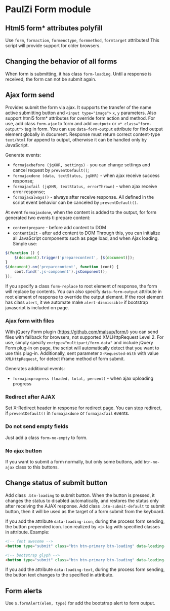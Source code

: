 # PaulZi Form module

## Html5 form* attributes polyfill
Use `form`, `formaction`, `formenctype`, `formmethod`, `formtarget` attributes! This script will provide support for older browsers.

## Changing the behavior of all forms
When form is submitting, it has class `form-loading`. Until a response is received, the form can not be submit again.

## Ajax form send
Provides submit the form via ajax. It supports the transfer of the name active submitting button and `<input type="image">` `x`, `y` parameters. Also support html5 form* attributes for override form action and method.
For use, add class `form-ajax` to form and add `<output>` or `<* class="form-output">` tag in form. You can use `data-form-output` attribute for find output element globally in document.
Response must return correct content-type `text/html` for append to output, otherwise it can be handled only by JavaScript.

Generate events:
- `formajaxbefore (jqXHR, settings)` - you can change settings and cancel request by `preventDefault()`;
- `formajaxdone (data, textStatus, jqXHR)` - when ajax receive success response;
- `formajaxfail (jqXHR, textStatus, errorThrown)` - when ajax receive error response;
- `formajaxalways()` - always after receive response.
All defined in the script event behavior can be canceled by `preventDefault()`.

At event `formajaxdone`, when the content is added to the output, for form generated two events ti prepare content:
- `contentprepare` - before add content to DOM
- `contentinit` - after add content to DOM
Through this, you can initialize all JavaScript components such as page load, and when Ajax loading. Simple use:
```javascript
$(function () {
    $(document).trigger('preparecontent', [$(document)]);
}
$(document).on('preparecontent', function (cont) {
    cont.find('.js-component').jsComponent();
});
```
If you specify a class `form-replace` to root element of response, the form will replace by contents. You can also specify `data-form-output` attribute in root element of response to override the output element.
If the root element has class `alert`, it we automate make `alert-dismissible` if bootstrap javascript is included on page.

### Ajax form with files
With jQuery Form plugin (https://github.com/malsup/form/) you can send files with fallback for browsers, not supported XMLHttpRequest Level 2.
For use, simply specify `enctype="multipart/form-data"` and include jQuery Form plug-in on page, the script will automatically detect that you want to use this plug-in.
Additionally, sent parameter `X-Requested-With` with value `XMLHttpRequest`, for detect iframe method of form submit.

Generates additional events:
- `formajaxprogress (loaded, total, percent)` - when ajax uploading progress

### Redirect after AJAX
Set X-Redirect header in response for redirect page. You can stop redirect, if `preventDefault()` in `formajaxdone` or `formajaxfail` events.

### Do not send empty fields
Just add a class `form-no-empty` to form.

### No ajax button
If you want to submit a form normally, but only some buttons, add `btn-no-ajax` class to this buttons.
 
 
## Change status of submit button
Add class `.btn-loading` to submit button. When the button is pressed, it changes the status to disabled automatically, and restores the status only after receiving the AJAX response.
Add class `.btn-submit-default` to submit button, then it will be used as the target of a form submit from the keyboard.

If you add the attribute `data-loading-icon`, during the process form sending, the button prepended icon. Icon realized by `<i>` tag with specified classes in attribute.
Example:
```html
<!-- font awesome -->
<button type="submit" class="btn btn-primary btn-loading" data-loading-icon="fa fa-refresh fa-spin">Submit</button>

<!-- bootstrap glyph -->
<button type="submit" class="btn btn-primary btn-loading" data-loading-icon="glyphicon glyphicon-refresh">Submit</button>
```

If you add the attribute `data-loading-text`, during the process form sending, the button text changes to the specified in attribute.

## Form alerts
Use `$.formAlert(elem, type)` for add the bootstrap alert to form output.
